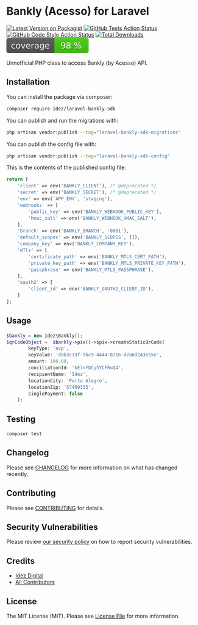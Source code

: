 
# Bankly (Acesso) for Laravel

[![Latest Version on Packagist](https://img.shields.io/packagist/v/idez/laravel-bankly-sdk.svg?style=flat-square)](https://packagist.org/packages/idez/laravel-bankly-sdk)
[![GitHub Tests Action Status](https://img.shields.io/github/workflow/status/idezdigital/laravel-bankly-sdk/run-tests?label=tests)](https://github.com/idezdigital/laravel-bankly-sdk/actions?query=workflow%3Arun-tests+branch%3Amain)
[![GitHub Code Style Action Status](https://img.shields.io/github/workflow/status/idezdigital/laravel-bankly-sdk/Check%20&%20fix%20styling?label=code%20style)](https://github.com/idezdigital/laravel-bankly-sdk/actions?query=workflow%3A"Check+%26+fix+styling"+branch%3Amain)
[![Total Downloads](https://img.shields.io/packagist/dt/idez/laravel-bankly-sdk.svg?style=flat-square)](https://packagist.org/packages/idez/laravel-bankly-sdk)
[![Test Coverage](https://raw.githubusercontent.com/Hi-Folks/array/main/badge-coverage.svg)](https://packagist.org/packages/idezdigital/laravel-bankly-sdk)

Unnofficial PHP class to access Bankly (by Acesso) API.

## Installation

You can install the package via composer:

```bash
composer require idez/laravel-bankly-sdk
```

You can publish and run the migrations with:

```bash
php artisan vendor:publish --tag="laravel-bankly-sdk-migrations"
```

You can publish the config file with:

```bash
php artisan vendor:publish --tag="laravel-bankly-sdk-config"
```

This is the contents of the published config file:

```php
return [
    'client' => env('BANKLY_CLIENT'), /* @deprecated */
    'secret' => env('BANKLY_SECRET'), /* @deprecated */
    'env' => env('APP_ENV', 'staging'),
    'webhooks' => [
        'public_key' => env('BANKLY_WEBHOOK_PUBLIC_KEY'),
        'hmac_salt' => env('BANKLY_WEBHOOK_HMAC_SALT'),
    ],
    'branch' => env('BANKLY_BRANCH', '0001'),
    'default_scopes' => env('BANKLY_SCOPES', []),
    'company_key' => env('BANKLY_COMPANY_KEY'),
    'mTls' => [
        'certificate_path' => env('BANKLY_MTLS_CERT_PATH'),
        'private_key_path' => env('BANKLY_MTLS_PRIVATE_KEY_PATH'),
        'passphrase' => env('BANKLY_MTLS_PASSPHRASE'),
    ],
    'oauth2' => [
        'client_id' => env('BANKLY_OAUTH2_CLIENT_ID'),
    ]
];
```

## Usage

```php
$bankly = new Idez\Bankly();
$qrCodeObject =  $bankly->pix()->$pix->createStaticQrCode(
        keyType: 'evp',
        keyValue: 'd8b3c33f-9bc9-4444-8716-d7a6d243e55e',
        amount: 100.00,
        conciliationId: 'kE7nFQCy5YCFRuQ4',
        recipientName: 'Idez',
        locationCity: 'Porto Alegre',
        locationZip: '57499335',
        singlePayment: false
    );
```

## Testing

```bash
composer test
```

## Changelog

Please see [CHANGELOG](CHANGELOG.md) for more information on what has changed recently.

## Contributing

Please see [CONTRIBUTING](https://github.com/idezdigital/.github/blob/main/CONTRIBUTING.md) for details.

## Security Vulnerabilities

Please review [our security policy](../../security/policy) on how to report security vulnerabilities.

## Credits

- [Idez Digital](https://github.com/idezdigital)
- [All Contributors](../../contributors)

## License

The MIT License (MIT). Please see [License File](LICENSE.md) for more information.
